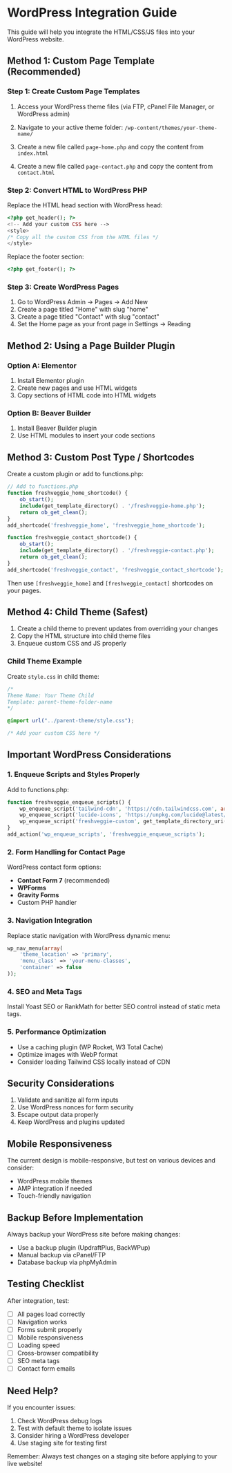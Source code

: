 # WordPress Integration Guide

This guide will help you integrate the HTML/CSS/JS files into your WordPress website.

## Method 1: Custom Page Template (Recommended)

### Step 1: Create Custom Page Templates

1. Access your WordPress theme files (via FTP, cPanel File Manager, or WordPress admin)
2. Navigate to your active theme folder: `/wp-content/themes/your-theme-name/`

3. Create a new file called `page-home.php` and copy the content from `index.html`
4. Create a new file called `page-contact.php` and copy the content from `contact.html`

### Step 2: Convert HTML to WordPress PHP

Replace the HTML head section with WordPress head:

```php
<?php get_header(); ?>
<!-- Add your custom CSS here -->
<style>
/* Copy all the custom CSS from the HTML files */
</style>
```

Replace the footer section:
```php
<?php get_footer(); ?>
```

### Step 3: Create WordPress Pages

1. Go to WordPress Admin → Pages → Add New
2. Create a page titled "Home" with slug "home"
3. Create a page titled "Contact" with slug "contact"
4. Set the Home page as your front page in Settings → Reading

## Method 2: Using a Page Builder Plugin

### Option A: Elementor
1. Install Elementor plugin
2. Create new pages and use HTML widgets
3. Copy sections of HTML code into HTML widgets

### Option B: Beaver Builder
1. Install Beaver Builder plugin
2. Use HTML modules to insert your code sections

## Method 3: Custom Post Type / Shortcodes

Create a custom plugin or add to functions.php:

```php
// Add to functions.php
function freshveggie_home_shortcode() {
    ob_start();
    include(get_template_directory() . '/freshveggie-home.php');
    return ob_get_clean();
}
add_shortcode('freshveggie_home', 'freshveggie_home_shortcode');

function freshveggie_contact_shortcode() {
    ob_start();
    include(get_template_directory() . '/freshveggie-contact.php');
    return ob_get_clean();
}
add_shortcode('freshveggie_contact', 'freshveggie_contact_shortcode');
```

Then use `[freshveggie_home]` and `[freshveggie_contact]` shortcodes on your pages.

## Method 4: Child Theme (Safest)

1. Create a child theme to prevent updates from overriding your changes
2. Copy the HTML structure into child theme files
3. Enqueue custom CSS and JS properly

### Child Theme Example

Create `style.css` in child theme:
```css
/*
Theme Name: Your Theme Child
Template: parent-theme-folder-name
*/

@import url("../parent-theme/style.css");

/* Add your custom CSS here */
```

## Important WordPress Considerations

### 1. Enqueue Scripts and Styles Properly

Add to functions.php:
```php
function freshveggie_enqueue_scripts() {
    wp_enqueue_script('tailwind-cdn', 'https://cdn.tailwindcss.com', array(), '1.0.0', false);
    wp_enqueue_script('lucide-icons', 'https://unpkg.com/lucide@latest/dist/umd/lucide.js', array(), '1.0.0', true);
    wp_enqueue_script('freshveggie-custom', get_template_directory_uri() . '/js/custom.js', array('lucide-icons'), '1.0.0', true);
}
add_action('wp_enqueue_scripts', 'freshveggie_enqueue_scripts');
```

### 2. Form Handling for Contact Page

WordPress contact form options:
- **Contact Form 7** (recommended)
- **WPForms**
- **Gravity Forms**
- Custom PHP handler

### 3. Navigation Integration

Replace static navigation with WordPress dynamic menu:
```php
wp_nav_menu(array(
    'theme_location' => 'primary',
    'menu_class' => 'your-menu-classes',
    'container' => false
));
```

### 4. SEO and Meta Tags

Install Yoast SEO or RankMath for better SEO control instead of static meta tags.

### 5. Performance Optimization

- Use a caching plugin (WP Rocket, W3 Total Cache)
- Optimize images with WebP format
- Consider loading Tailwind CSS locally instead of CDN

## Security Considerations

1. Validate and sanitize all form inputs
2. Use WordPress nonces for form security
3. Escape output data properly
4. Keep WordPress and plugins updated

## Mobile Responsiveness

The current design is mobile-responsive, but test on various devices and consider:
- WordPress mobile themes
- AMP integration if needed
- Touch-friendly navigation

## Backup Before Implementation

Always backup your WordPress site before making changes:
- Use a backup plugin (UpdraftPlus, BackWPup)
- Manual backup via cPanel/FTP
- Database backup via phpMyAdmin

## Testing Checklist

After integration, test:
- [ ] All pages load correctly
- [ ] Navigation works
- [ ] Forms submit properly
- [ ] Mobile responsiveness
- [ ] Loading speed
- [ ] Cross-browser compatibility
- [ ] SEO meta tags
- [ ] Contact form emails

## Need Help?

If you encounter issues:
1. Check WordPress debug logs
2. Test with default theme to isolate issues
3. Consider hiring a WordPress developer
4. Use staging site for testing first

Remember: Always test changes on a staging site before applying to your live website!